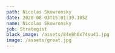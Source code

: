 ```yaml
---
path: Nicolas Skowronsky
date: 2020-08-03T15:01:39.105Z
name: Nicolas Skowronsky
job: Strategist
black_image: /assets/84e8h6x74su41.jpg
image: /assets/great.jpg
---
```

